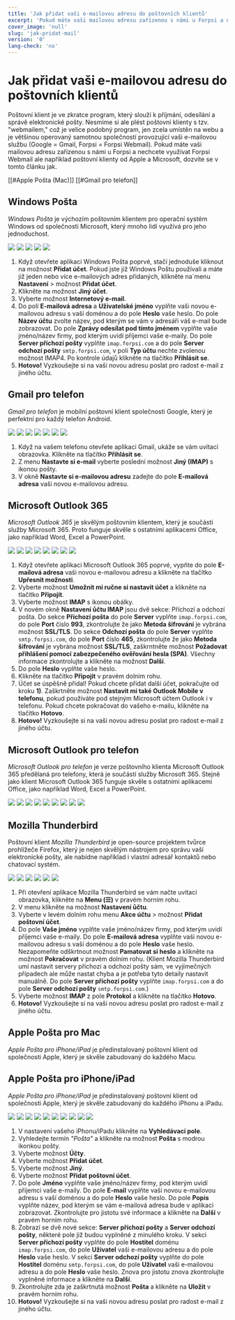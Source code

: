 ```yaml
---
title: 'Jak přidat vaši e-mailovou adresu do poštovních klientů'
excerpt: 'Pokud máte vaši mailovou adresu zařízenou s námi u Forpsi a nechcete využívat Forpsi Webmail ale například poštovní klienty od Apple a Microsoft, dozvíte se v tomto článku jak.'
cover_image: 'null'
slug: 'jak-pridat-mail'
version: '0'
lang-check: 'no'
---
```


# Jak přidat vaši e-mailovou adresu do poštovních klientů
Poštovní klient je ve zkratce program, který slouží k příjmání, odesílání a správě elektronické pošty. Nesmíme si ale plést poštovní klienty s tzv. "webmailem," což je velice podobný program, jen zcela umístěn na webu a je většinou operovaný samotnou společností provozující vaši e-mailovou službu (Google = Gmail, Forpsi = Forpsi Webmail). Pokud máte vaši mailovou adresu zařízenou s námi u Forpsi a nechcete využívat Forpsi Webmail ale například poštovní klienty od Apple a Microsoft, dozvíte se v tomto článku jak.

[[#Apple Pošta (Mac)]] 
[[#Gmail pro telefon]]

## Windows Pošta
*Windows Pošta* je výchozím poštovním klientem pro operační systém Windows od společnosti Microsoft, který mnoho lidí využívá pro jeho jednoduchost.

<img src="https://src.studiodenali.cz/jak-pridat-mail/windows-mail/1.png">
<img src="https://src.studiodenali.cz/jak-pridat-mail/windows-mail/2.png">
<img src="https://src.studiodenali.cz/jak-pridat-mail/windows-mail/3.png">
<img src="https://src.studiodenali.cz/jak-pridat-mail/windows-mail/4.png">
<img src="https://src.studiodenali.cz/jak-pridat-mail/windows-mail/5.png">

1) Když otevřete aplikaci Windows Pošta poprvé, stačí jednoduše kliknout na možnost **Přidat účet**. Pokud jste již Windows Poštu používali a máte již jeden nebo více e-mailových adres přidaných, klikněte na´menu **Nastavení** > možnost **Přidat účet**.
2) Klikněte na možnost **Jiný účet**.
3) Vyberte možnost **Internetový e-mail**.
4) Do polí **E-mailová adresa** a **Uživatelské jméno** vyplňte vaši novou e-mailovou adresu s vaší doménou a do pole **Heslo** vaše heslo. Do pole **Název účtu** zvolte název, pod kterým se vám v adresáři váš e-mail bude zobrazovat. Do pole **Zprávy odesílat pod tímto jménem** vyplňte vaše jméno/název firmy, pod kterým uvidí příjemci vaše e-maily. Do pole **Server příchozí pošty** vyplňte `imap.forpsi.com` a do pole **Server odchozí pošty** `smtp.forpsi.com`, v poli **Typ účtu** nechte zvolenou možnost IMAP4. Po kontrole údajů klikněte na tlačítko **Přihlásit se**.
5) **Hotovo!** Vyzkoušejte si na vaši novou adresu poslat pro radost e-mail z jiného účtu.

## Gmail pro telefon
*Gmail pro telefon* je mobilní poštovní klient společnosti Google, který je perfektní pro každý telefon Android.

<img src="https://src.studiodenali.cz/jak-pridat-mail/gmail/1.png">
<img src="https://src.studiodenali.cz/jak-pridat-mail/gmail/2.png">
<img src="https://src.studiodenali.cz/jak-pridat-mail/gmail/3.png">
<img src="https://src.studiodenali.cz/jak-pridat-mail/gmail/4.png">
<img src="https://src.studiodenali.cz/jak-pridat-mail/gmail/5.png">
<img src="https://src.studiodenali.cz/jak-pridat-mail/gmail/6.png">
<img src="https://src.studiodenali.cz/jak-pridat-mail/gmail/7.png">

1) Když na vašem telefonu otevřete aplikaci Gmail, ukáže se vám uvítací obrazovka. Klikněte na tlačítko **Přihlásit se**.
2) Z menu **Nastavte si e-mail** vyberte poslední možnost **Jiný (IMAP)** s ikonou pošty.
3) V okně **Nastavte si e-mailovou adresu** zadejte do pole **E-mailová adresa** vaši novou e-mailovou adresu.

## Microsoft Outlook 365
*Microsoft Outlook 365* je skvělým poštovním klientem, který je součástí služby Microsoft 365. Proto funguje skvěle s ostatními aplikacemi Office, jako například Word, Excel a PowerPoint.

<img src="https://src.studiodenali.cz/jak-pridat-mail/outlook/1.png">
<img src="https://src.studiodenali.cz/jak-pridat-mail/outlook/2.png">
<img src="https://src.studiodenali.cz/jak-pridat-mail/outlook/3.png">
<img src="https://src.studiodenali.cz/jak-pridat-mail/outlook/4.png">
<img src="https://src.studiodenali.cz/jak-pridat-mail/outlook/5.png">
<img src="https://src.studiodenali.cz/jak-pridat-mail/outlook/6.png">
<img src="https://src.studiodenali.cz/jak-pridat-mail/outlook/7.png">
<img src="https://src.studiodenali.cz/jak-pridat-mail/outlook/8.png">

1) Když otevřete aplikaci Microsoft Outlook 365 poprvé, vypňte do pole **E-mailová adresa** vaši novou e-mailovou adresu a klikněte na tlačítko **Upřesnit možnosti**.
2) Vyberte možnost **Umožnit mi ručne si nastavit účet** a klikněte na tlačítko **Připojit**.
3) Vyberte možnost **IMAP** s ikonou obálky.
4) V novém okně **Nastavení ůčtu IMAP** jsou dvě sekce: Příchozí a odchozí pošta. Do sekce **Příchozí pošta** do pole **Server** vyplňte `imap.forpsi.com`, do pole **Port** číslo **993**, zkontrolujte že jako **Metoda šifrování** je vybrána možnost **SSL/TLS**. Do sekce **Odchozí pošta** do pole **Server** vyplňte `smtp.forpsi.com`, do pole **Port** číslo **465**, zkontrolujte že jako **Metoda šifrování** je vybrána možnost **SSL/TLS**, zaškrntněte možnost **Požadovat přihlášení pomocí zabezpečeného ověřování hesla (SPA)**. Všechny informace zkontrolujte a klikněte na možnost **Další**.
5) Do pole **Heslo** vyplňte vaše heslo.
6) Klikněte na tlačítko **Připojit** v pravém dolním rohu.
7) Účet se úspěšně přidal! Pokud chcete přidat další účet, pokračujte od kroku **1)**. Zaškrtněte možnost **Nastavit mi také Outlook Mobile v telefonu**, pokud používáte pod stejným Microsoft účtem Outlook i v telefonu. Pokud chcete pokračovat do vašeho e-mailu, klikněte na tlačítko **Hotovo**.
8) **Hotovo!** Vyzkoušejte si na vaši novou adresu poslat pro radost e-mail z jiného účtu.

## Microsoft Outlook pro telefon
*Microsoft Outlook pro telefon* je verze poštovního klienta Microsoft Outlook 365 předělaná pro telefony, která je součástí služby Microsoft 365. Stejně jako klient Microsoft Outlook 365 funguje skvěle s ostatními aplikacemi Office, jako například Word, Excel a PowerPoint.

<img src="https://src.studiodenali.cz/jak-pridat-mail/outlook-mobil/1.png">
<img src="https://src.studiodenali.cz/jak-pridat-mail/outlook-mobil/2.png">
<img src="https://src.studiodenali.cz/jak-pridat-mail/outlook-mobil/3.1.png">
<img src="https://src.studiodenali.cz/jak-pridat-mail/outlook-mobil/3.2.png">
<img src="https://src.studiodenali.cz/jak-pridat-mail/outlook-mobil/4.png">
<img src="https://src.studiodenali.cz/jak-pridat-mail/outlook-mobil/5.png">
<img src="https://src.studiodenali.cz/jak-pridat-mail/outlook-mobil/6.png">
<img src="https://src.studiodenali.cz/jak-pridat-mail/outlook-mobil/7.png">
<img src="https://src.studiodenali.cz/jak-pridat-mail/outlook-mobil/8.png">

## Mozilla Thunderbird
Poštovní klient *Mozilla Thunderbird* je open-source projektem tvůrce prohlížeče Firefox, který je nejen skvělým nástrojem pro správu vaší elektronické pošty, ale nabídne například i vlastní adresář kontaktů nebo chatovací systém.

<img src="https://src.studiodenali.cz/jak-pridat-mail/thunderbird/1.png">
<img src="https://src.studiodenali.cz/jak-pridat-mail/thunderbird/2.png">
<img src="https://src.studiodenali.cz/jak-pridat-mail/thunderbird/3.png">
<img src="https://src.studiodenali.cz/jak-pridat-mail/thunderbird/4.png">
<img src="https://src.studiodenali.cz/jak-pridat-mail/thunderbird/5.png">
<img src="https://src.studiodenali.cz/jak-pridat-mail/thunderbird/6.png">

1) Při otevření aplikace Mozilla Thunderbird se vám načte uvítací obrazovka, klikněte na **Menu (&#9776;)** v pravém horním rohu.
2) V menu klikněte na možnost **Nastavení ůčtu**.
3) Vyberte v levém dolním rohu menu **Akce účtu** > možnost **Přidat poštovní účet**.
4) Do pole **Vaše jméno** vyplňte vaše jméno/název firmy, pod kterým uvidí příjemci vaše e-maily. Do pole **E-mailová adresa** vyplňte vaši novou e-mailovou adresu s vaší doménou a do pole **Heslo** vaše heslo. Nezapomeňte odškrtnout možnost **Pamatovat si heslo** a klikněte na možnost **Pokračovat** v pravém dolním rohu. (Klient Mozilla Thunderbird umí nastavit servery příchozi a odchozí pošty sám, ve vyjímečných případech ale může nastat chyba a je potřeba tyto detaily nastavit manuálně. Do pole **Server příchozí pošty** vyplňte `imap.forpsi.com` a do pole **Server odchozí pošty** `smtp.forpsi.com`.)
5) Vyberte možnost **IMAP** z pole **Protokol** a klikněte na tlačítko **Hotovo**.
6) **Hotovo!** Vyzkoušejte si na vaši novou adresu poslat pro radost e-mail z jiného účtu.

## Apple Pošta pro Mac
*Apple Pošta pro iPhone/iPad* je předinstalovaný poštovní klient od společnosti Apple, který je skvěle zabudovaný do každého Macu.

## Apple Pošta pro iPhone/iPad
*Apple Pošta pro iPhone/iPad* je předinstalovaný poštovní klient od společnosti Apple, který je skvěle zabudovaný do každého iPhonu a iPadu.

<img src="https://src.studiodenali.cz/jak-pridat-mail/ios-mail/1.png">
<img src="https://src.studiodenali.cz/jak-pridat-mail/ios-mail/2.png">
<img src="https://src.studiodenali.cz/jak-pridat-mail/ios-mail/3.png">
<img src="https://src.studiodenali.cz/jak-pridat-mail/ios-mail/4.png">
<img src="https://src.studiodenali.cz/jak-pridat-mail/ios-mail/5.png">
<img src="https://src.studiodenali.cz/jak-pridat-mail/ios-mail/6.png">
<img src="https://src.studiodenali.cz/jak-pridat-mail/ios-mail/7.png">
<img src="https://src.studiodenali.cz/jak-pridat-mail/ios-mail/8.png">
<img src="https://src.studiodenali.cz/jak-pridat-mail/ios-mail/9.png">
<img src="https://src.studiodenali.cz/jak-pridat-mail/ios-mail/10.png">

1) V nastavení vašeho iPhonu/iPadu klikněte na **Vyhledávací pole**.
2) Vyhledejte termín *"Pošta"* a klikněte na možnost **Pošta** s modrou ikonkou pošty.
3) Vyberte možnost **Účty**.
4) Vyberte možnost **Přidat účet**.
5) Vyberte možnost **Jiný**.
6) Vyberte možnost **Přidat poštovní účet**.
7) Do pole **Jméno** vyplňte vaše jméno/název firmy, pod kterým uvidí příjemci vaše e-maily. Do pole **E-mail** vyplňte vaši novou e-mailovou adresu s vaší doménou a do pole **Heslo** vaše heslo. Do pole **Popis** vyplňte název, pod kterým se vám e-mailová adresa bude v aplikaci zobrazovat. Zkontrolujte pro jistotu své informace a klikněte na **Další** v pravém horním rohu.
8) Zobrazí se dvě nové sekce: **Server příchozí pošty** a **Server odchozí pošty**, některé pole již budou vyplněné z minulého kroku. V sekci **Server příchozí pošty** vyplňte do pole **Hostitel** doménu `imap.forpsi.com`, do pole **Uživatel** vaši e-mailovou adresu a do pole **Heslo** vaše heslo. V sekci **Server odchozí pošty** vyplňte do pole **Hostitel** doménu `smtp.forpsi.com`, do pole **Uživatel** vaši e-mailovou adresu a do pole **Heslo** vaše heslo. Znova pro jistotu znova zkontrolujte vyplněné informace a klikněte na **Další**.
9) Zkontrolujte zda je zaškrtnutá možnost **Pošta** a klikněte na **Uložit** v pravém horním rohu.
10) **Hotovo!** Vyzkoušejte si na vaši novou adresu poslat pro radost e-mail z jiného účtu.